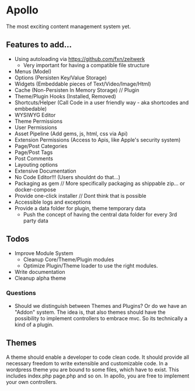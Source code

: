 # Apollo

The most exciting content management system yet.

## Features to add...

- Using autoloading via https://github.com/fxn/zeitwerk
    - Very important for having a compatible file structure
- Menus (Model)
- Options (Persisten Key/Value Storage)
- Widgets (Embeddable pieces of Text/Video/Image/Html)
- Cache (Non-Persisten In Memory Storage) // Plugin
- Theme/Plugin Hooks (Installed, Removed)
- Shortcuts/Helper (Call Code in a user friendly way - aka shortcodes and embbedable)
- WYSIWYG Editor
- Theme Permissions
- User Permissions
- Asset Pipeline (Add gems, js, html, css via Api)
- Extension Permissions (Access to Apis, like Apple's security system)
- Page/Post Categories
- Page/Post Tags
- Post Comments
- Layouting options
- Extensive Documentation
- No Code Editor!!! (Users shouldnt do that...)
- Packaging as gem // More specifically packaging as shippable zip... or docker-compose
- Provide one-click installer // Dont think that is possible
- Accessible logs and exceptions
- Provide a data folder for plugin, theme temporary data
    - Push the concept of having the central data folder for every 3rd party data

## Todos

- Improve Module System
    - Cleanup Core/Theme/Plugin modules
    - Optimize Plugin/Theme loader to use the right modules.
- Write documentation
- Cleanup alpha theme

### Questions

- Should we distinguish between Themes and Plugins? Or do we have an "Addon" system. 
The idea is, that also themes should have the possibility to implement controllers to embrace mvc. So its technically a kind of a plugin.


## Themes

A theme should enable a developer to code clean code. It should provide all necessary freedom to write extensible and customizable code.
In a wordpress theme you are bound to some files, which have to exist. This includes index.php page.php and so on. In apollo, you are free to implement your own controllers.


